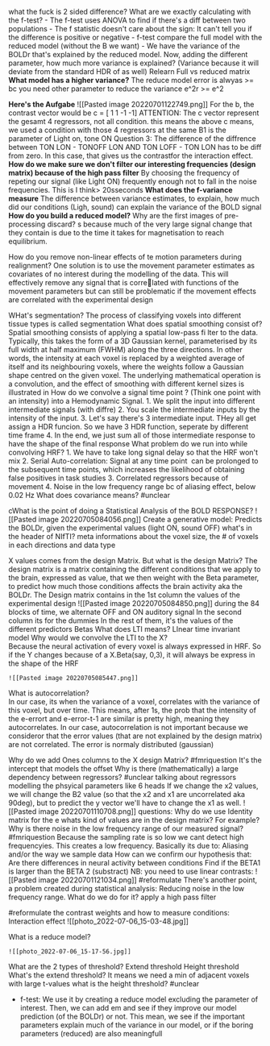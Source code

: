 what the fuck is 2 sided difference? What are we exactly calculating with the f-test?
	- The f-test uses ANOVA to find if there's a diff between two populations
	- The f statistic doesn't care about the sign: It can't tell you if the difference is positive or negative
	- f-test compare the full model with the reduced model (without the B we want)
	- We have the variance of the BOLDr that's explained by the reduced model. Now, adding the different parameter, how much more variance is explained? (Variance because it will deviate from the standard HDR of as well)
 Relearn Full vs reduced matrix
 **What model has a higher variance?**
	The reduce model error is alwyas >= bc you need other parameter to reduce the variance
	e^2r >= e^2


**Here's the Aufgabe**
	![[Pasted image 20220701122749.png]]
	For the b, the contrast vector would be c = [ 1 1 -1 -1]
	ATTENTION: The c vector represent the gesamt 4 regressors, not all  condition. this means the above c means, we used a condition with those 4 regressors at the same B1 is the parameter of Light on, tone ON
	Question 3:
		The difference of the diffrence between TON LON - TONOFF LON  AND TON LOFF - TON LON has to be diff  from zero. In this case, that gives us the contrastfor the interaction effect.
**How do we make sure we don't filter our interesting frequencies (design matrix) because of the high pass filter**
	By choosing the frequency of repeting our signal (like Light ON) frequently enough not to fall in the noise frequencies. This is I think> 20sseconds
**What does the f-variance measure**
	The difference between variance estimates, to explain, how much did our conditions (Ligh, sound) can explain the variance of the BOLD signal
**How do you build a reduced model?**
Why are the first images of pre-processing discard?
	s because much of the very large signal change that they contain is due to the time it takes for magnetisation to reach equilibrium.

How do you remove non-linear effects of te motion parameters during realignment?
	One solution is to use the movement parameter estimates as covariates of no interest during the modelling of the data. This will effectively remove any signal that is correlated with functions of the movement parameters but can still be problematic if the movement effects are correlated with the experimental design

WHat's segmentation?
	The process of classifying voxels into different tissue types is called segmentation
What does spatial smoothing consist of?
	Spatial smoothing consists of applying a spatial low-pass fi lter to the data. Typically, this takes the form of a 3D Gaussian kernel, parameterised by its full width at half maximum (FWHM) along the three directions. In other words, the intensity at each voxel is replaced by a weighted average of itself and its neighbouring voxels, where the weights follow a Gaussian shape centred on the given voxel. The underlying mathematical operation is a convolution, and the effect of smoothing with different kernel sizes is illustrated in
How do we convolve a signal time point ? (Think one point with an intensity) into a Hemodynamic Signal.
	1. We  split the input into different intermediate signals (with diffre)
	2. You scale the intermediate inputs by the intensity of the input. 
	3. Let's say there's 3  intermediate input. THey all get assign a HDR funcion. So we have 3 HDR function, seperate by different time frame
	4. In the end, we just sum all of those intermediate response to have the shape of the final response
What problem do we run into while convolving HRF?
	1. We have to take long signal delay so that the HRF won't mix
	2. Serial Auto-correlation: Signal at any time point  can be prolonged to the subsequent time points, which increases the likelihood of obtaining false positives in task studies
	3. Correlated regressors because of movement
	4. Noise in the low frequency range bc of aliasing effect, below 0.02 Hz
What does covariance means? #unclear  

cWhat is the point of doing a Statistical Analysis of the BOLD RESPONSE?
	![[Pasted image 20220705084056.png]]
	Create a generative model: Predicts the BOLDr, given the experimental values (light ON, sound OFF)
what's in the header of NIfTI?
	meta informations about the voxel size, the # of voxels in each directions and data type


X values comes from the design Matrix. But what is the design Matrix?
	The design matrix is a matrix containing the different conditions that we apply to the brain, expressed as value, that we then weight with the Beta parameter, to predict how much those conditions affects the brain activity aka the BOLDr. 
	The Design matrix contains in the 1st column the values of the experimental design
	![[Pasted image 20220705084850.png]]
	during the 84 blocks of time, we alternate OFF and ON auditory signal
	In the second column its for the dummies
	In the rest of them, it's the values of the different predictors Betas
What does LTI means?
	LInear time invariant model
Why would we convolve the LTI to the X?  
	Because the neural activation of every voxel is always expressed in HRF. So if the Y changes because of a X.Beta(say, 0,3), it will always be express in the shape of the HRF
	
	![[Pasted image 20220705085447.png]]
What is autocorrelation?   
	In our case, its when the variance of a voxel, correlates with the variance of this voxel, but over time. This means, after 1s, the prob that the intensity of the e-errort and e-error-t-1 are similar is pretty high, meaning they autocorrelates. 
In our case, autocorrelation is not important because we consideror that the error values (that are not explained by the design matrix) are not correlated. The error is normaly distributed (gaussian)

Why do we add Ones columns to the  X design Matrix? #fmriquestion
	It's the intercept that models the offset
Why is there (mathematically) a large dependency between regressors? #unclear
	talking about regressors modelling the phsyical parameters like 6 heads
	If we change the x2 values, we will change the B2 value (so that the x2 and x1 are uncorrelated aka 90deg), but to predict the y vector we'll have to change the x1 as well. 
	![[Pasted image 20220701110708.png]]
questions: Why do we use Identity matrix for the e
whats kind of values are in the design matrix? For example?
Why is there noise in the low frequency range of our measured signal? #fmriquestion 
	Because the sampling rate is so low we cant detect high frequencyies. This creates a low frequency. Basically its due to: Aliasing and/or the way we sample data
How can we confirm our hypothesis that: Are there differences in neural activity between conditions
	Find if the BETA1 is larger than the BETA 2 (substract)
		NB: you need to use linear contrasts: ![[Pasted image 20220701121034.png]] #reformulate 
There's another point, a problem created during statistical analysis: Reducing noise in the low frequency range. What do we do for it?
	apply a high pass filter

#reformulate the contrast weights and how to measure conditions: Interaction effect
	![[photo_2022-07-06_15-03-48.jpg]]

What is a reduce model?
	
	![[photo_2022-07-06_15-17-56.jpg]] 
What are the 2 types of threshold?
		Extend threshold
		Height threshold
		What's the extend threshold? 
			It means we need a min of adjacent voxels with large t-values
		what is the height threshold? #unclear  
- f-test: We use it by creating a reduce model excluding the parameter of interest. Then, we can add em and see if they improve our model prediction (of the BOLDr) or not.  This mean, we see if the important parameters explain much of the variance in our model, or if the boring parameters (reduced) are also meaningfull

